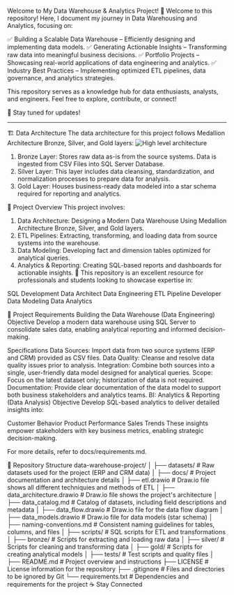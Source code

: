 Welcome to My Data Warehouse & Analytics Project! 🚀
Welcome to this repository! Here, I document my journey in Data Warehousing and Analytics, focusing on:

✅ Building a Scalable Data Warehouse – Efficiently designing and implementing data models.
✅ Generating Actionable Insights – Transforming raw data into meaningful business decisions.
✅ Portfolio Projects – Showcasing real-world applications of data engineering and analytics.
✅ Industry Best Practices – Implementing optimized ETL pipelines, data governance, and analytics strategies.

This repository serves as a knowledge hub for data enthusiasts, analysts, and engineers. Feel free to explore, contribute, or connect!

📌 Stay tuned for updates!

------------------------------------------

🏗️ Data Architecture
The data architecture for this project follows Medallion Architecture Bronze, Silver, and Gold layers: 
![High level architecture](https://github.com/user-attachments/assets/d2a00810-6698-4e4e-9a0c-53d2820ccefb)

1) Bronze Layer: Stores raw data as-is from the source systems. Data is ingested from CSV Files into SQL Server Database.
2) Silver Layer: This layer includes data cleansing, standardization, and normalization processes to prepare data for analysis.
3) Gold Layer: Houses business-ready data modeled into a star schema required for reporting and analytics.

📖 Project Overview
This project involves:

1) Data Architecture: Designing a Modern Data Warehouse Using Medallion Architecture Bronze, Silver, and Gold layers.
2) ETL Pipelines: Extracting, transforming, and loading data from source systems into the warehouse.
3) Data Modeling: Developing fact and dimension tables optimized for analytical queries.
4) Analytics & Reporting: Creating SQL-based reports and dashboards for actionable insights.
🎯 This repository is an excellent resource for professionals and students looking to showcase expertise in:

  SQL Development
  Data Architect
  Data Engineering
  ETL Pipeline Developer
  Data Modeling
  Data Analytics

🚀 Project Requirements
Building the Data Warehouse (Data Engineering)
Objective
Develop a modern data warehouse using SQL Server to consolidate sales data, enabling analytical reporting and informed decision-making.

Specifications
Data Sources: Import data from two source systems (ERP and CRM) provided as CSV files.
Data Quality: Cleanse and resolve data quality issues prior to analysis.
Integration: Combine both sources into a single, user-friendly data model designed for analytical queries.
Scope: Focus on the latest dataset only; historization of data is not required.
Documentation: Provide clear documentation of the data model to support both business stakeholders and analytics teams.
BI: Analytics & Reporting (Data Analysis)
Objective
Develop SQL-based analytics to deliver detailed insights into:

Customer Behavior
Product Performance
Sales Trends
These insights empower stakeholders with key business metrics, enabling strategic decision-making.

For more details, refer to docs/requirements.md.

📂 Repository Structure
data-warehouse-project/
│
├── datasets/                           # Raw datasets used for the project (ERP and CRM data)
│
├── docs/                               # Project documentation and architecture details
│   ├── etl.drawio                      # Draw.io file shows all different techniquies and methods of ETL
│   ├── data_architecture.drawio        # Draw.io file shows the project's architecture
│   ├── data_catalog.md                 # Catalog of datasets, including field descriptions and metadata
│   ├── data_flow.drawio                # Draw.io file for the data flow diagram
│   ├── data_models.drawio              # Draw.io file for data models (star schema)
│   ├── naming-conventions.md           # Consistent naming guidelines for tables, columns, and files
│
├── scripts/                            # SQL scripts for ETL and transformations
│   ├── bronze/                         # Scripts for extracting and loading raw data
│   ├── silver/                         # Scripts for cleaning and transforming data
│   ├── gold/                           # Scripts for creating analytical models
│
├── tests/                              # Test scripts and quality files
│
├── README.md                           # Project overview and instructions
├── LICENSE                             # License information for the repository
├── .gitignore                          # Files and directories to be ignored by Git
└── requirements.txt                    # Dependencies and requirements for the project
☕ Stay Connected

